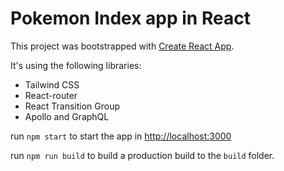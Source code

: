 # Pokemon Index app in React

This project was bootstrapped with [Create React App](https://github.com/facebook/create-react-app).

It's using the following libraries:
- Tailwind CSS
- React-router
- React Transition Group
- Apollo and GraphQL

run `npm start` to start the app in [http://localhost:3000](http://localhost:3000)

run `npm run build` to build a production build to the `build` folder.
